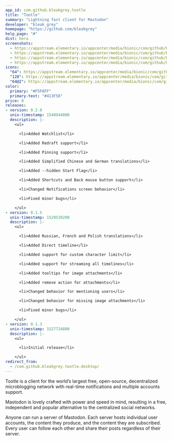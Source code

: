 ```yaml
---
app_id: com.github.bleakgrey.tootle
title: "Tootle"
summary: "Lightning fast client for Mastodon"
developer: "bleak_grey"
homepage: "https://github.com/bleakgrey"
help_page: "#"
dist: hera
screenshots:
  - https://appstream.elementary.io/appcenter/media/bionic/com/github/bleakgrey.tootle/6578C6B69CB123785F9B81E16D110955/screenshots/image-1_orig.png
  - https://appstream.elementary.io/appcenter/media/bionic/com/github/bleakgrey.tootle/6578C6B69CB123785F9B81E16D110955/screenshots/image-2_orig.png
  - https://appstream.elementary.io/appcenter/media/bionic/com/github/bleakgrey.tootle/6578C6B69CB123785F9B81E16D110955/screenshots/image-3_orig.png
  - https://appstream.elementary.io/appcenter/media/bionic/com/github/bleakgrey.tootle/6578C6B69CB123785F9B81E16D110955/screenshots/image-4_orig.png
icons:
  "64": https://appstream.elementary.io/appcenter/media/bionic/com/github/bleakgrey.tootle/6578C6B69CB123785F9B81E16D110955/icons/64x64/com.github.bleakgrey.tootle_com.github.bleakgrey.tootle.png
  "128": https://appstream.elementary.io/appcenter/media/bionic/com/github/bleakgrey.tootle/6578C6B69CB123785F9B81E16D110955/icons/128x128/com.github.bleakgrey.tootle_com.github.bleakgrey.tootle.png
  "64@2": https://appstream.elementary.io/appcenter/media/bionic/com/github/bleakgrey.tootle/6578C6B69CB123785F9B81E16D110955/icons/64x64@2/com.github.bleakgrey.tootle_com.github.bleakgrey.tootle.png
color:
  primary: "#F5F8FF"
  primary-text: "#413F58"
price: 0
releases:
- version: 0.2.0
  unix-timestamp: 1540944000
  description: |-
    <ul>

      <li>Added Watchlist</li>

      <li>Added Redraft support</li>

      <li>Added Pinning support</li>

      <li>Added Simplified Chinese and German translations</li>

      <li>Added --hidden Start Flag</li>

      <li>Added Shortcuts and Back mouse button support</li>

      <li>Changed Notifications screen behavior</li>

      <li>Fixed minor bugs</li>

    </ul>
- version: 0.1.5
  unix-timestamp: 1529539200
  description: |-
    <ul>

      <li>Added Russian, French and Polish translations</li>

      <li>Added Direct timeline</li>

      <li>Added support for custom character limit</li>

      <li>Added support for streaming all timelines</li>

      <li>Added tooltips for image attachments</li>

      <li>Added remove action for attachments</li>

      <li>Changed behavior for mentioning users</li>

      <li>Changed behavior for missing image attachments</li>

      <li>Fixed minor bugs</li>

    </ul>
- version: 0.1.3
  unix-timestamp: 1527724800
  description: |-
    <ul>

      <li>Initial release</li>

    </ul>
redirect_from:
  - /com.github.bleakgrey.tootle.desktop/
---
```


<p>Tootle is a client for the world’s largest free, open-source, decentralized microblogging network with real-time notifications and multiple accounts support.</p>
<p>Mastodon is lovely crafted with power and speed in mind, resulting in a free, independent and popular alternative to the centralized social networks.</p>
<p>Anyone can run a server of Mastodon. Each server hosts individual user accounts, the content they produce, and the content they are subscribed. Every user can follow each other and share their posts regardless of their server.</p>